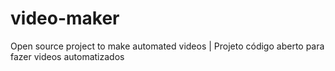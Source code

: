 # video-maker
Open source project to make automated videos | Projeto código aberto para fazer videos automatizados
